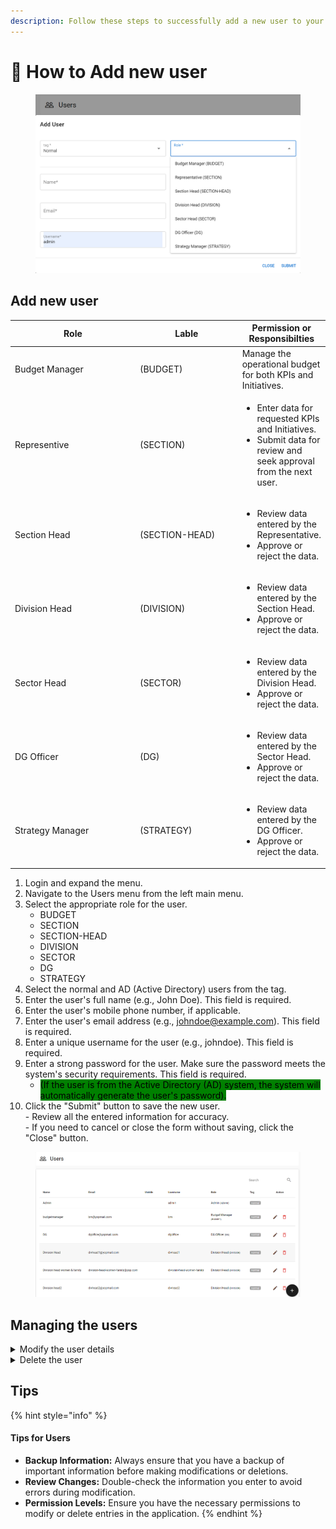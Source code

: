 ```yaml
---
description: Follow these steps to successfully add a new user to your system
---
```


# 👨 How to Add new user

<figure><img src="../.gitbook/assets/image (28).png" alt=""><figcaption></figcaption></figure>

## Add new user

<table data-full-width="true"><thead><tr><th width="221">Role</th><th width="173">Lable</th><th>Permission or Responsibilties</th></tr></thead><tbody><tr><td>Budget Manager</td><td>(BUDGET)</td><td>Manage the operational budget for both KPIs and Initiatives.</td></tr><tr><td>Representive </td><td>(SECTION)</td><td><ul><li>Enter data for requested KPIs and Initiatives.</li><li>Submit data for review and seek approval from the next user.</li></ul></td></tr><tr><td>Section Head</td><td>(SECTION-HEAD)</td><td><ul><li>Review data entered by the Representative.</li><li>Approve or reject the data.</li></ul></td></tr><tr><td>Division Head</td><td>(DIVISION)</td><td><ul><li>Review data entered by the Section Head.</li><li>Approve or reject the data.</li></ul></td></tr><tr><td>Sector Head</td><td>(SECTOR)</td><td><ul><li>Review data entered by the Division Head.</li><li>Approve or reject the data.</li></ul></td></tr><tr><td>DG Officer</td><td>(DG)</td><td><ul><li>Review data entered by the Sector Head.</li><li>Approve or reject the data.</li></ul></td></tr><tr><td>Strategy Manager</td><td>(STRATEGY)</td><td><ul><li>Review data entered by the DG Officer.</li><li>Approve or reject the data.</li></ul></td></tr></tbody></table>

1. Login and expand the menu.
2. Navigate to the Users menu from the left main menu.
3. Select the appropriate role for the user.
   * BUDGET
   * SECTION
   * SECTION-HEAD
   * DIVISION
   * SECTOR
   * DG
   * STRATEGY
4. Select the normal and AD (Active Directory) users from the tag.
5. Enter the user's full name (e.g., John Doe). This field is required.
6. Enter the user's mobile phone number, if applicable.
7. Enter the user's email address (e.g., johndoe@example.com). This field is required.
8. Enter a unique username for the user (e.g., johndoe). This field is required.
9. Enter a strong password for the user. Make sure the password meets the system's security requirements. This field is required.
   * <mark style="background-color:green;">(If the user is from the Active Directory (AD) system, the system will automatically generate the user's password).</mark>
10. Click the "Submit" button to save the new user.\
    \- Review all the entered information for accuracy.\
    \- If you need to cancel or close the form without saving, click the "Close" button.

<figure><img src="../.gitbook/assets/image (29).png" alt="" width="563"><figcaption></figcaption></figure>

## Managing the users

<details>

<summary>Modify the user details </summary>

* Click on the pencil icon (✏️) to edit or modify the user's details.
* This will open the user detail form where you can update the necessary information.
* After making the desired changes, save or submit the form to update the user details.

</details>

<details>

<summary>Delete the user </summary>

* Click on the trash can icon (🗑️) to delete the user.
* A confirmation prompt may appear to ensure that you want to proceed with the deletion.
* Confirm the deletion to remove the user from the system permanently.

</details>

## Tips

{% hint style="info" %}
#### Tips for Users

* **Backup Information:** Always ensure that you have a backup of important information before making modifications or deletions.
* **Review Changes:** Double-check the information you enter to avoid errors during modification.
* **Permission Levels:** Ensure you have the necessary permissions to modify or delete entries in the application.
{% endhint %}

